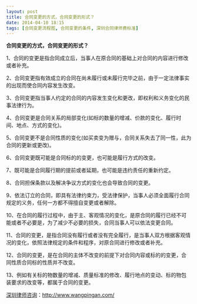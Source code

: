 ```yaml
---
layout: post
title: 合同变更的方式，合同变更的形式？
date: 2014-04-10 18:15
tags: [合同变更流程图, 合同变更的条件, 深圳合同律师费标准]
---
```

<strong>合同变更的方式，合同变更的形式？</strong>

1、合同的变更是指合同成立后，当事人在原合同的基础上对合同的内容进行修改或者补充。

2、合同变更指有效成立的合同在尚未履行或未履行完毕之前，由于一定法律事实的出现而使合同内容发生改变。

3、合同变更指当事人约定的合同的内容发生变化和更改，即权利和义务变化的民事法律行为。

4、合同变更是合同关系的局部变化(如标的数量的增减、价款的变化、履行时间、地点、方式的变化)。

5、合同变更不是合同性质的变化(如买卖变为赠与，合同关系失去了同一性，此为合同的更新或更改)。

6、合同变更既可能是合同标的的变更，也可能是履行方式的改变。

7、既可能是合同履行期的提前或者延期，也可能是违约责任的重新约定。

8、合同担保条款以及解决争议方式的变化也会导致合同的变更。

9、依法订立的合同，即具有法律约束力，受法律保护，当事人必须全面履行合同规定的义务，任何一方都不得擅自变更或者解除。

10、在合同的履行过程中，由于主、客观情况的变化，是原合同的履行已经不可能或者不必要是，为了减少不必要的损失，合同当事人可以依法变更合同。

11、合同的变更，是指合同没有履行或者没有完全履行，是当事人双方根据客观情况的变化，依照法律规定的条件和程序，对原合同进行修改或者补充。

12、合同的变更，是在合同的主体不改变的前提下对合同内容或标的的变更，合同性质合同标的性质并不改变。

13、例如有关标的物数量的增减、质量标准的修改、履行地点的变动、标的物包装要求的改变等，都属于合同的变更。

<a href="http://www.wangpingan.com/">深圳律师咨询</a>：<a href="http://www.wangpingan.com/">http://www.wangpingan.com/</a>

